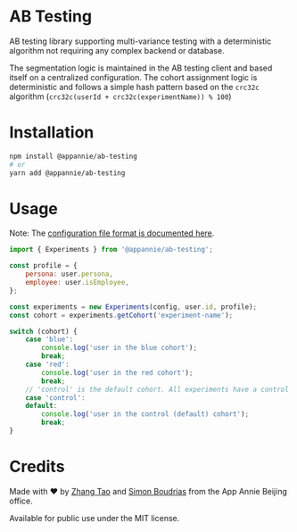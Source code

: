 # AB Testing

AB testing library supporting multi-variance testing with a deterministic algorithm not requiring any complex backend or database.

The segmentation logic is maintained in the AB testing client and based itself on a centralized configuration. The cohort assignment logic is deterministic and follows a simple hash pattern based on the `crc32c` algorithm (`crc32c(userId + crc32c(experimentName)) % 100`)

# Installation

```sh
npm install @appannie/ab-testing
# or
yarn add @appannie/ab-testing
```

# Usage

Note: The [configuration file format is documented here](../../README.md).

```js
import { Experiments } from '@appannie/ab-testing';

const profile = {
    persona: user.persona,
    employee: user.isEmployee,
};

const experiments = new Experiments(config, user.id, profile);
const cohort = experiments.getCohort('experiment-name');

switch (cohort) {
    case 'blue':
        console.log('user in the blue cohort');
        break;
    case 'red':
        console.log('user in the red cohort');
        break;
    // 'control' is the default cohort. All experiments have a control cohort.
    case 'control':
    default:
        console.log('user in the control (default) cohort');
        break;
}
```

# Credits

Made with ❤️ by [Zhang Tao](https://github.com/BananaWanted) and [Simon Boudrias](https://github.com/SBoudrias) from the App Annie Beijing office.

Available for public use under the MIT license.

